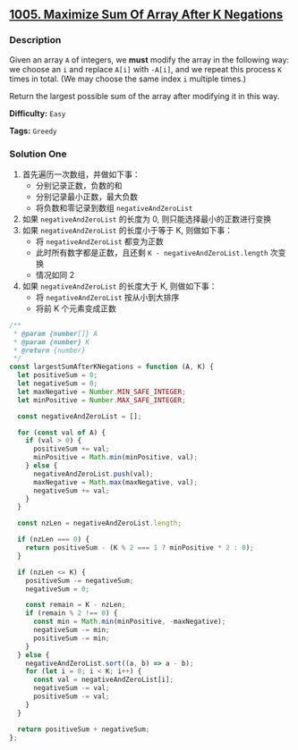 ## [1005. Maximize Sum Of Array After K Negations](https://leetcode.com/problems/maximize-sum-of-array-after-k-negations/)

### Description

Given an array `A` of integers, we **must** modify the array in the following way: we choose an `i` and replace `A[i]` with `-A[i]`, and we repeat this process `K` times in total. (We may choose the same index `i` multiple times.)

Return the largest possible sum of the array after modifying it in this way.

**Difficulty:** `Easy`

**Tags:** `Greedy`

### Solution One

1. 首先遍历一次数组，并做如下事：
   - 分别记录正数，负数的和
   - 分别记录最小正数，最大负数
   - 将负数和零记录到数组 `negativeAndZeroList`
2. 如果 `negativeAndZeroList` 的长度为 0, 则只能选择最小的正数进行变换
3. 如果 `negativeAndZeroList` 的长度小于等于 K, 则做如下事：
   - 将 `negativeAndZeroList` 都变为正数
   - 此时所有数字都是正数，且还剩 `K - negativeAndZeroList.length` 次变换
   - 情况如同 2
4. 如果 `negativeAndZeroList` 的长度大于 K, 则做如下事：
   - 将 `negativeAndZeroList` 按从小到大排序
   - 将前 K 个元素变成正数

```javascript
/**
 * @param {number[]} A
 * @param {number} K
 * @return {number}
 */
const largestSumAfterKNegations = function (A, K) {
  let positiveSum = 0;
  let negativeSum = 0;
  let maxNegative = Number.MIN_SAFE_INTEGER;
  let minPositive = Number.MAX_SAFE_INTEGER;

  const negativeAndZeroList = [];

  for (const val of A) {
    if (val > 0) {
      positiveSum += val;
      minPositive = Math.min(minPositive, val);
    } else {
      negativeAndZeroList.push(val);
      maxNegative = Math.max(maxNegative, val);
      negativeSum += val;
    }
  }

  const nzLen = negativeAndZeroList.length;

  if (nzLen === 0) {
    return positiveSum - (K % 2 === 1 ? minPositive * 2 : 0);
  }

  if (nzLen <= K) {
    positiveSum -= negativeSum;
    negativeSum = 0;

    const remain = K - nzLen;
    if (remain % 2 !== 0) {
      const min = Math.min(minPositive, -maxNegative);
      negativeSum -= min;
      positiveSum -= min;
    }
  } else {
    negativeAndZeroList.sort((a, b) => a - b);
    for (let i = 0; i < K; i++) {
      const val = negativeAndZeroList[i];
      negativeSum -= val;
      positiveSum -= val;
    }
  }

  return positiveSum + negativeSum;
};
```
